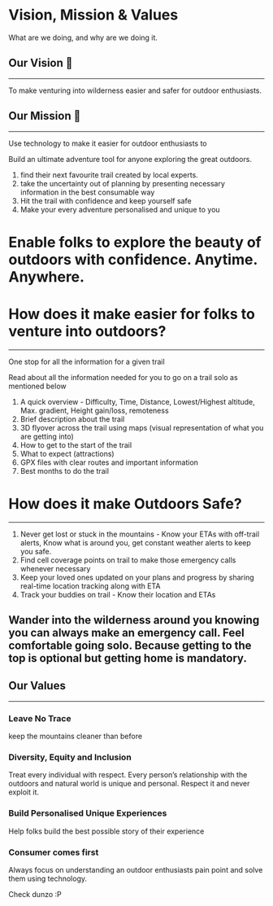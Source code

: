 # Vision, Mission & Values

What are we doing, and why are we doing it.

## Our Vision 👀

---

To make venturing into wilderness easier and safer for outdoor enthusiasts. 

## Our Mission 🎯

---

Use technology to make it easier for outdoor enthusiasts to 

Build an ultimate adventure tool for anyone exploring the great outdoors.

1. find their next favourite trail created by local experts.
2. take the uncertainty out of planning by presenting necessary information in the best consumable way
3. Hit the trail with confidence and keep yourself safe
4. Make your every adventure personalised and unique to you

# **Enable folks to explore the beauty of outdoors with confidence. Anytime. Anywhere.**

# How does it make easier for folks to venture into outdoors?

---

One stop for all the information for a given trail

Read about all the information needed for you to go on a trail solo as mentioned below

1. A quick overview - Difficulty, Time, Distance, Lowest/Highest altitude, Max. gradient, Height gain/loss, remoteness
2. Brief description about the trail
3. 3D flyover across the trail using maps (visual representation of what you are getting into)
4. How to get to the start of the trail
5. What to expect (attractions)
6. GPX files with clear routes and important information
7. Best months to do the trail

# How does it make Outdoors Safe?

---

1. Never get lost or stuck in the mountains  - Know your ETAs with off-trail alerts,  Know what is around you, get constant weather alerts to keep you safe. 
2. Find cell coverage points on trail to make those emergency calls whenever necessary
3. Keep your loved ones updated on your plans and progress by sharing real-time location tracking along with ETA
4. Track your buddies on trail - Know their location and ETAs

## Wander into the wilderness around you knowing you can always make an emergency call. Feel comfortable going solo.  Because getting to the top is optional but getting home is mandatory.

## Our Values

---

### Leave No Trace

keep the mountains cleaner than before

### Diversity, Equity and Inclusion

Treat every individual with respect. Every person’s relationship with the outdoors and natural world is unique and personal. Respect it and never exploit it. 

### Build Personalised Unique Experiences

Help folks build the best possible story of their experience

### Consumer comes first

Always focus on understanding an outdoor enthusiasts pain point and solve them using technology.

Check dunzo :P